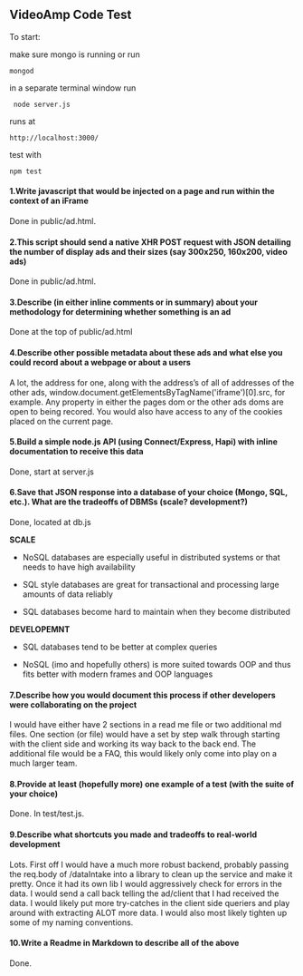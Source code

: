 ## VideoAmp Code Test

To start:

make sure mongo is running or run
```
mongod
```
in a separate terminal window run
```
 node server.js
```

runs at

```
http://localhost:3000/
```

test with

```
npm test
```

#### 1.Write javascript that would be injected on a page and run within the context of an iFrame

Done in public/ad.html.

#### 2.This script should send a native XHR POST request with JSON detailing the number of display ads and their sizes (say 300x250, 160x200, video ads)

Done in public/ad.html.

#### 3.Describe (in either inline comments or in summary) about your methodology for determining whether something is an ad

Done at the top of public/ad.html

#### 4.Describe other possible metadata about these ads and what else you could record about a webpage or about a users

A lot, the address for one, along with the address’s of all of addresses of the other ads, window.document.getElementsByTagName('iframe')[0].src, for example. Any property in either the pages dom  or the other ads doms are open to being recored. You would also have access to any of the cookies placed on the current page.

#### 5.Build a simple node.js API (using Connect/Express, Hapi) with inline documentation to receive this data

Done, start at server.js

#### 6.Save that JSON response into a database of your choice (Mongo, SQL, etc.). What are the tradeoffs of DBMSs (scale? development?)

Done, located at db.js

**SCALE**

- NoSQL databases are especially useful in distributed systems or that needs to have high availability

- SQL style databases are great for transactional and processing large amounts of data reliably

- SQL databases become hard to maintain when they become distributed

**DEVELOPEMNT**

- SQL databases tend to be better at complex queries

- NoSQL (imo and hopefully others) is more suited towards OOP and thus fits better with modern frames and OOP languages

#### 7.Describe how you would document this process if other developers were collaborating on the project

I would have either have 2 sections in a read me file or two additional md files. One section (or file) would have a set by step walk through starting with the client side and working its way back to the back end. The additional file would be a FAQ, this would likely only come into play on a much larger team.

#### 8.Provide at least (hopefully more) one example of a test (with the suite of your choice)

Done. In test/test.js.

#### 9.Describe what shortcuts you made and tradeoffs to real-world development

Lots. First off I would have a much more robust backend, probably passing the req.body of /dataIntake into a library to clean up the service and make it pretty. Once it had its own lib I would aggressively check for errors in the data. I would send a call back telling the ad/client that I had received the data. I would likely put more try-catches in the client side queriers and play around with extracting ALOT more data. I would also most likely tighten up some of my naming conventions.

#### 10.Write a Readme in Markdown to describe all of the above

Done.
